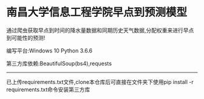 #  南昌大学信息工程学院早点到预测模型

通过爬虫获取早点到时间的降水量数据和同期历史天气数据,分配权重来进行早点到可能性的预测!

编写平台:Windows 10 Python 3.6.6

第三方库依赖:BeautifulSoup(bs4),requests

---------------------

已上传requirements.txt文件,clone本仓库后可直接在文件夹下使用pip install -r requirements.txt命令安装第三方库